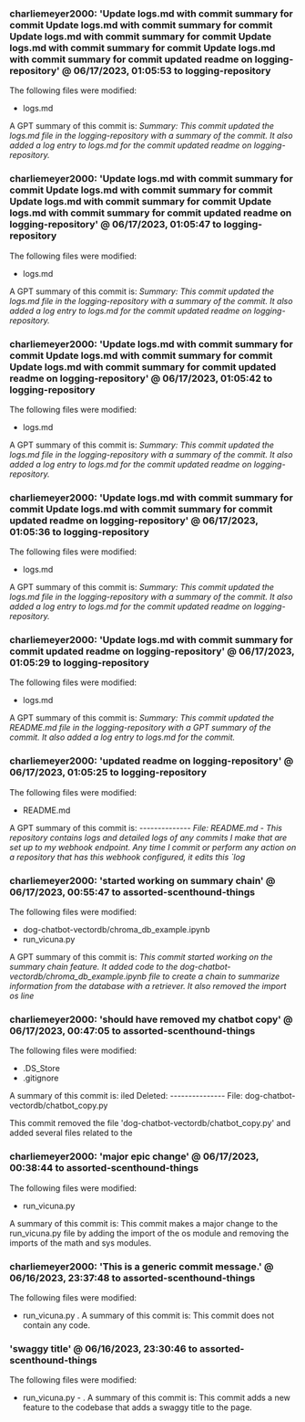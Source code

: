 ### charliemeyer2000: 'Update logs.md with commit summary for commit Update logs.md with commit summary for commit Update logs.md with commit summary for commit Update logs.md with commit summary for commit Update logs.md with commit summary for commit updated readme on logging-repository' @ 06/17/2023, 01:05:53 to logging-repository
The following files were modified: 
- logs.md

A GPT summary of this commit is: _Summary:
    This commit updated the logs.md file in the logging-repository with a summary of the commit. It also added a log entry to logs.md for the commit updated readme on logging-repository._


### charliemeyer2000: 'Update logs.md with commit summary for commit Update logs.md with commit summary for commit Update logs.md with commit summary for commit Update logs.md with commit summary for commit updated readme on logging-repository' @ 06/17/2023, 01:05:47 to logging-repository
The following files were modified: 
- logs.md

A GPT summary of this commit is: _Summary:
    This commit updated the logs.md file in the logging-repository with a summary of the commit. It also added a log entry to logs.md for the commit updated readme on logging-repository._


### charliemeyer2000: 'Update logs.md with commit summary for commit Update logs.md with commit summary for commit Update logs.md with commit summary for commit updated readme on logging-repository' @ 06/17/2023, 01:05:42 to logging-repository
The following files were modified: 
- logs.md

A GPT summary of this commit is: _Summary:
    This commit updated the logs.md file in the logging-repository with a summary of the commit. It also added a log entry to logs.md for the commit updated readme on logging-repository._


### charliemeyer2000: 'Update logs.md with commit summary for commit Update logs.md with commit summary for commit updated readme on logging-repository' @ 06/17/2023, 01:05:36 to logging-repository
The following files were modified: 
- logs.md

A GPT summary of this commit is: _Summary:
    This commit updated the logs.md file in the logging-repository with a summary of the commit. It also added a log entry to logs.md for the commit updated readme on logging-repository._


### charliemeyer2000: 'Update logs.md with commit summary for commit updated readme on logging-repository' @ 06/17/2023, 01:05:29 to logging-repository
The following files were modified: 
- logs.md

A GPT summary of this commit is: _Summary:
This commit updated the README.md file in the logging-repository with a GPT summary of the commit. It also added a log entry to logs.md for the commit._


### charliemeyer2000: 'updated readme on logging-repository' @ 06/17/2023, 01:05:25 to logging-repository
The following files were modified: 
- README.md

A GPT summary of this commit is: _--------------
        File: README.md
    - This repository contains logs and detailed logs of any commits I make that are set up to my webhook endpoint. Any time I commit or perform any action on a repository that has this webhook configured, it edits this `log_


### charliemeyer2000: 'started working on summary chain' @ 06/17/2023, 00:55:47 to assorted-scenthound-things
The following files were modified: 
- dog-chatbot-vectordb/chroma_db_example.ipynb
- run_vicuna.py

A GPT summary of this commit is: _This commit started working on the summary chain feature. It added code to the dog-chatbot-vectordb/chroma_db_example.ipynb file to create a chain to summarize information from the database with a retriever. It also removed the import os line_


### charliemeyer2000: 'should have removed my chatbot copy' @ 06/17/2023, 00:47:05 to assorted-scenthound-things
The following files were modified: 
- .DS_Store
- .gitignore

A summary of this commit is: iled Deleted:
    ---------------
        File: dog-chatbot-vectordb/chatbot_copy.py

This commit removed the file 'dog-chatbot-vectordb/chatbot_copy.py' and added several files related to the

### charliemeyer2000: 'major epic change' @ 06/17/2023, 00:38:44 to assorted-scenthound-things
The following files were modified: 
- run_vicuna.py

A summary of this commit is: This commit makes a major change to the run_vicuna.py file by adding the import of the os module and removing the imports of the math and sys modules.

### charliemeyer2000: 'This is a generic commit message.' @ 06/16/2023, 23:37:48 to assorted-scenthound-things
The following files were modified: 
- run_vicuna.py
. A summary of this commit is: This commit does not contain any code.

### 'swaggy title' @ 06/16/2023, 23:30:46 to assorted-scenthound-things
 The following files were modified: 
- run_vicuna.py - . A summary of this commit is: This commit adds a new feature to the codebase that adds a swaggy title to the page.
